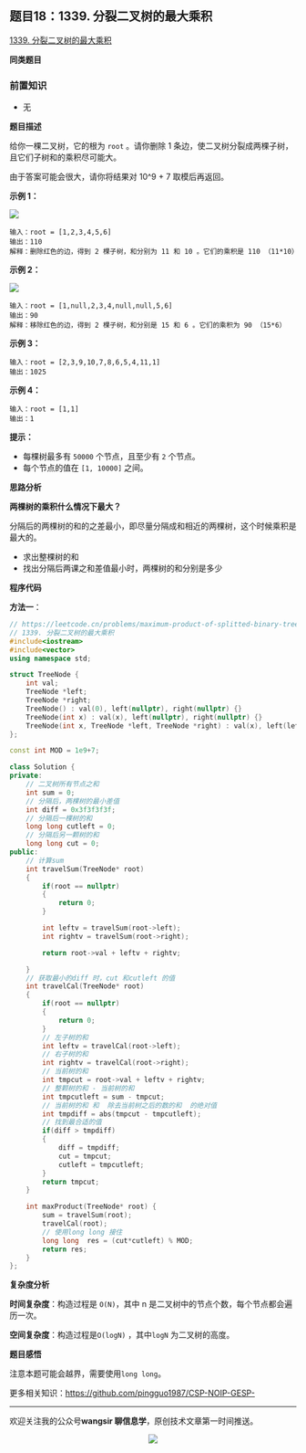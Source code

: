 ## 题目18：1339. 分裂二叉树的最大乘积

[1339. 分裂二叉树的最大乘积](https://leetcode.cn/problems/maximum-product-of-splitted-binary-tree/)

**同类题目**

### 前置知识

- 无

**题目描述**

给你一棵二叉树，它的根为 `root` 。请你删除 1 条边，使二叉树分裂成两棵子树，且它们子树和的乘积尽可能大。

由于答案可能会很大，请你将结果对 10^9 + 7 取模后再返回。

 

**示例 1：**

**<img src ="https://cdn.jsdelivr.net/gh/pingguo1987/CSP-NOIP-GESP-/image/pic/二叉树/二叉树_题目18：1339. 分裂二叉树的最大乘积/sample_1_1699.png" />**

```
输入：root = [1,2,3,4,5,6]
输出：110
解释：删除红色的边，得到 2 棵子树，和分别为 11 和 10 。它们的乘积是 110 （11*10）
```

**示例 2：**

<img src ="https://cdn.jsdelivr.net/gh/pingguo1987/CSP-NOIP-GESP-/image/pic/二叉树/二叉树_题目18：1339. 分裂二叉树的最大乘积/sample_2_1699.png" />

```
输入：root = [1,null,2,3,4,null,null,5,6]
输出：90
解释：移除红色的边，得到 2 棵子树，和分别是 15 和 6 。它们的乘积为 90 （15*6）
```

**示例 3：**

```
输入：root = [2,3,9,10,7,8,6,5,4,11,1]
输出：1025
```

**示例 4：**

```
输入：root = [1,1]
输出：1
```

 

**提示：**

- 每棵树最多有 `50000` 个节点，且至少有 `2` 个节点。
- 每个节点的值在 `[1, 10000]` 之间。

**思路分析**

**两棵树的乘积什么情况下最大？**

分隔后的两棵树的和的之差最小，即尽量分隔成和相近的两棵树，这个时候乘积是最大的。

- 求出整棵树的和
- 找出分隔后两课之和差值最小时，两棵树的和分别是多少

**程序代码**

**方法一**：

```c++
// https://leetcode.cn/problems/maximum-product-of-splitted-binary-tree/description/
// 1339. 分裂二叉树的最大乘积
#include<iostream>
#include<vector>
using namespace std;

struct TreeNode {
    int val;
    TreeNode *left;
    TreeNode *right;
    TreeNode() : val(0), left(nullptr), right(nullptr) {}
    TreeNode(int x) : val(x), left(nullptr), right(nullptr) {}
    TreeNode(int x, TreeNode *left, TreeNode *right) : val(x), left(left), right(right) {}
};

const int MOD = 1e9+7;

class Solution {
private:
    // 二叉树所有节点之和
    int sum = 0;
    // 分隔后，两棵树的最小差值
    int diff = 0x3f3f3f3f;
    // 分隔后一棵树的和
    long long cutleft = 0;
    // 分隔后另一颗树的和
    long long cut = 0;
public:
    // 计算sum
    int travelSum(TreeNode* root)
    {
        if(root == nullptr)
        {
            return 0;
        }

        int leftv = travelSum(root->left);
        int rightv = travelSum(root->right);

        return root->val + leftv + rightv;

    }
    // 获取最小的diff 时，cut 和cutleft 的值
    int travelCal(TreeNode* root)
    {
        if(root == nullptr)
        {
            return 0;
        }
		// 左子树的和
        int leftv = travelCal(root->left);
        // 右子树的和
        int rightv = travelCal(root->right);
		// 当前树的和
        int tmpcut = root->val + leftv + rightv;
        // 整颗树的和 - 当前树的和
        int tmpcutleft = sum - tmpcut;
        // 当前树的和 和  除去当前树之后的数的和  的绝对值
        int tmpdiff = abs(tmpcut - tmpcutleft);
        // 找到最合适的值
        if(diff > tmpdiff)
        {
            diff = tmpdiff;
            cut = tmpcut;
            cutleft = tmpcutleft;
        }
        return tmpcut;
    }

    int maxProduct(TreeNode* root) {
        sum = travelSum(root);    
        travelCal(root);
        // 使用long long 接住
        long long  res = (cut*cutleft) % MOD;
        return res;
    }
};
```

**复杂度分析**

**时间复杂度**：构造过程是 `O(N)`，其中 n 是二叉树中的节点个数，每个节点都会遍历一次。

**空间复杂度**：构造过程是`O(logN)` ，其中`logN` 为二叉树的高度。



**题目感悟**

注意本题可能会越界，需要使用`long long`。



更多相关知识：https://github.com/pingguo1987/CSP-NOIP-GESP-

---

欢迎关注我的公众号**wangsir 聊信息学**，原创技术文章第一时间推送。

<center>
    <img src="https://cdn.jsdelivr.net/gh/pingguo1987/CSP-NOIP-GESP-/image/pic/公众号-扫码版.png">
</center>
